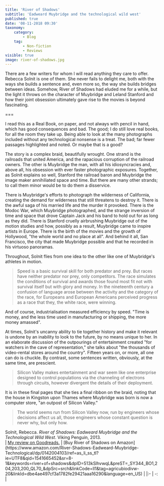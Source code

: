 ```yaml
---
title: 'River of Shadows'
subtitle: 'Eadweard Muybridge and the technological wild west'
published: true
date: '08-11-2018 09:30'
taxonomy:
    category:
        - Blog
    tag:
        - Non-fiction
        - Reviews
visible: true
image: river-of-shadows.jpg
---
```


There are a few writers for whom I will read anything they care to offer. Rebecca Solnit is one of them. She never fails to delight me, both with the ways she builds a sentence and, even more so, the way she builds bridges between ideas. Somehow, River of Shadows had eluded me for a while, but the light it throws on the character of Muybridge and Leland Stanford and how their joint obsession ultimately gave rise to the movies is beyond fascinating.

===

I read this as a Real Book, on paper, and not always with pencil in hand, which has good consequences and bad. The good; I do still love real books, for all the room they take up. Being able to look at the many photographs included without any technological nonsense is a treat. The bad; far fewer passages highlighted and noted. Or maybe that is a good?

The story is a complex braid, beautifully wrought. One strand is the railroads that united America, and the rapacious corruption of the railroad owners. The other is Muybridge the man, with all his idiosyncracies and, above all, his obsession with ever faster photographic exposures. Together, as Solnit explains so well, Stanford the railroad baron and Muybridge the image maker annihiliated space and time. But there are many other strands; to call them minor would be to do them a disservice.

There is Muybridge's efforts to photograph the wilderness of California, creating the demand for wilderness that still threatens to destroy it. There is the awful saga of his married life and the murder it provoked. There is the Modoc War, which Muybridge photographed, and the strange inversion of time and space that drove Captain Jack and his band to hold out for as long as they did. There is Stanford cruelly airbrushing Muybridge out of the motion studies and how, possibly as a result, Muybridge came to inspire artists in Europe. There is the birth of the movies and the growth of Hollywood, "the whole world and no place at all". And behind it all, San Francisco, the city that made Muybridge possible and that he recorded in his virtuoso panoramas.

Throughout, Solnit flies from one idea to the other like one of Muybridge's athletes in motion.

> Speed is a basic survival skill for both predator and prey. But races have neither predator nor prey, only competitors. The race simulates the conditions of survival and awards those found most fit not with survival itself but with glory and money. In the nineteenth century a confusion of language arose between the activity and the category of the race, for Europeans and European Americans perceived progress as a race that they, the white race, were winning.

And of course, industrialisation measured efficiency by speed. "Time is money, and the less time used in manufacturing or shipping, the more money amassed".

At times, Solnit's uncanny ability to tie together history and make it relevant is undone by an inability to look to the future, by no means unique to her. In an elaborate discussion of the outpourings of entertainment created "for watchers in the cave of representation," she talks about "the thousands of video-rental stores around the country". Fifteen years on, or more, all one can do is chuckle. By contrast, some sentences written, obviously, at the same time, are prescient.

> Silicon Valley makes entertainment and war seem like one enterprise designed to control populations via the channeling of electrons through circuits, however divergent the details of their deployment.

It is in these final pages that she ties a final ribbon on the braid, noting that the house in Kingston upon Thames where Muybridge was born is now a computer store, "an outpost of Silicon Valley."

> The world seems run from Silicon Valley now, run by engineers whose decisions affect us all, those engineers whose constant question is never why, but only how.

</div>

<div class="citation">
Solnit, Rebecca. <i>River of Shadows: Eadweard Muybridge and the Technological Wild West</i>. Viking Penguin, 2013.
</div>

<div class="noteHeading">
</div>
| <a href="https://www.goodreads.com/review/show/2526503497">My review on Goodreads.</a> | [Buy River of Shadows on Amazon](https://www.amazon.com/River-Shadows-Eadweard-Muybridge-Technological/dp/0142004103/ref=as_li_ss_tl?ie=UTF8&qid=1541665452&sr=8-1&keywords=river+of+shadows&dpID=513kSlhvwqL&preST=_SY344_BO1,204,203,200_QL70_&dpSrc=srch&linkCode=ll1&tag=agricubiodivw-20&linkId=dbe4ae497cf3a1782fe29421aaa16290&language=en_US) |
|:- | -: |
